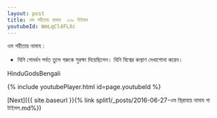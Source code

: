 ```yaml
---
layout: post
title: ওম গহীতায় নামায  ১০৮ টাইমস 
youtubeId: WmLqCl4FLXc
---
```

 
 
ওম গহীতায় নামায    :
 
 -   যিনি গোবর্ধন পর্বত তুলে গরুকে সুরক্ষা দিয়েছিলেন। যিনি বিশ্বের কল্যাণ দেখাশোনা করেন।

HinduGodsBengali

{% include youtubePlayer.html id=page.youtubeId %}

[Next]({{ site.baseurl }}{% link split1/_posts/2016-06-27-ওম স্থিরাযায় নামায গা টাইমস.md%})
